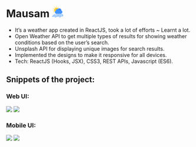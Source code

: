 # Mausam <img src="https://github.com/saumyadubeyy/mausam/blob/master/src/assets/logo.png" width="30px" height="30px" />

- It’s a weather app created in ReactJS, took a lot of efforts ~ Learnt a lot.
- Open Weather API to get multiple types of results for showing weather conditions based on the user’s search.
- Unsplash API for displaying unique images for search results.
- Implemented the designs to make it responsive for all devices.
- Tech: ReactJS (Hooks, JSX), CSS3, REST APIs, Javascript (ES6).

## Snippets of the project: 

<p align="center">
  <h3 align="left">Web UI:</h3>
  <img src="https://user-images.githubusercontent.com/56453693/159338703-96e593af-4599-47cb-a6aa-54877483cee8.png" />
  <img src="https://user-images.githubusercontent.com/56453693/159339334-46b59b02-7d69-4d43-b408-ccaa55912006.png" />
  <h3 align="left">Mobile UI:</h3>
  <img src="https://user-images.githubusercontent.com/56453693/159339480-2b9f6b4b-b9e7-44c3-be07-3280ad37d39f.png" />
  <img src="https://user-images.githubusercontent.com/56453693/159339598-acb0afae-4a39-4251-9d86-9938c447816e.png" />
</p>
  
